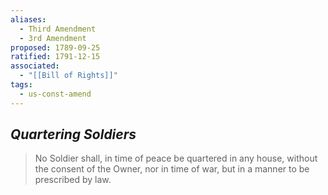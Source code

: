 ```yaml
---
aliases:
  - Third Amendment
  - 3rd Amendment
proposed: 1789-09-25
ratified: 1791-12-15
associated:
  - "[[Bill of Rights]]"
tags:
  - us-const-amend
---
```

## *Quartering Soldiers*

> No Soldier shall, in time of peace be quartered in any house, without the consent of the Owner, nor in time of war, but in a manner to be prescribed by law.

